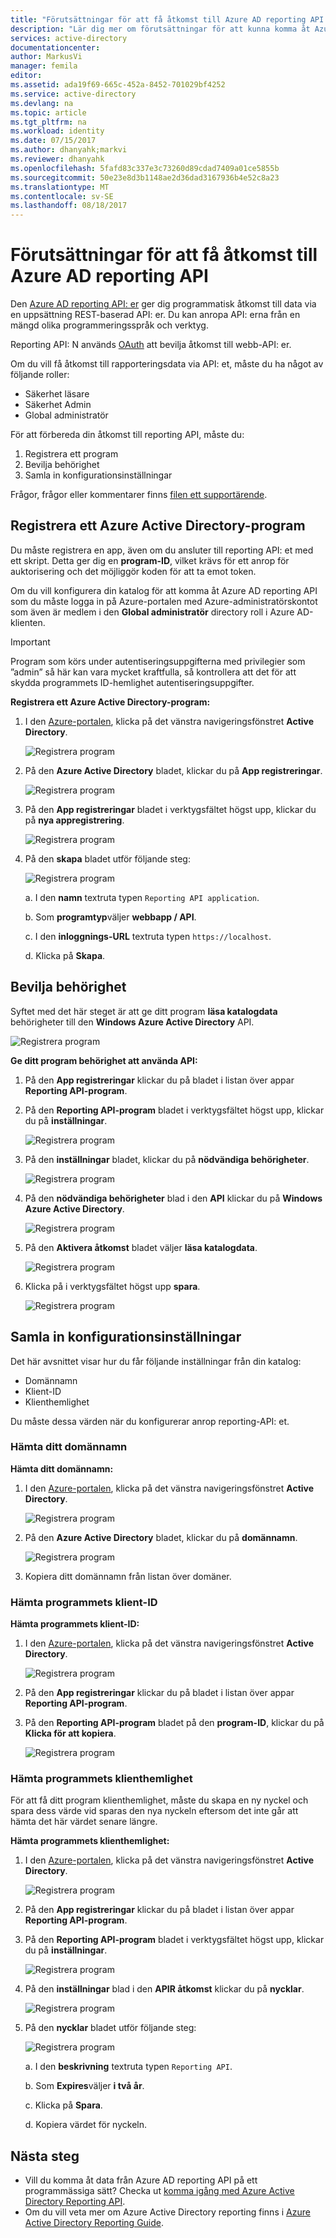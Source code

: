```yaml
---
title: "Förutsättningar för att få åtkomst till Azure AD reporting API | Microsoft Docs"
description: "Lär dig mer om förutsättningar för att kunna komma åt Azure AD reporting API"
services: active-directory
documentationcenter: 
author: MarkusVi
manager: femila
editor: 
ms.assetid: ada19f69-665c-452a-8452-701029bf4252
ms.service: active-directory
ms.devlang: na
ms.topic: article
ms.tgt_pltfrm: na
ms.workload: identity
ms.date: 07/15/2017
ms.author: dhanyahk;markvi
ms.reviewer: dhanyahk
ms.openlocfilehash: 5fafd83c337e3c73260d89cdad7409a01ce5855b
ms.sourcegitcommit: 50e23e8d3b1148ae2d36dad3167936b4e52c8a23
ms.translationtype: MT
ms.contentlocale: sv-SE
ms.lasthandoff: 08/18/2017
---
```

# <a name="prerequisites-to-access-the-azure-ad-reporting-api"></a>Förutsättningar för att få åtkomst till Azure AD reporting API

Den [Azure AD reporting API: er](https://msdn.microsoft.com/library/azure/ad/graph/howto/azure-ad-reports-and-events-preview) ger dig programmatisk åtkomst till data via en uppsättning REST-baserad API: er. Du kan anropa API: erna från en mängd olika programmeringsspråk och verktyg.

Reporting API: N används [OAuth](https://msdn.microsoft.com/library/azure/dn645545.aspx) att bevilja åtkomst till webb-API: er. 

Om du vill få åtkomst till rapporteringsdata via API: et, måste du ha något av följande roller:

- Säkerhet läsare
- Säkerhet Admin
- Global administratör


För att förbereda din åtkomst till reporting API, måste du:

1. Registrera ett program 
2. Bevilja behörighet 
3. Samla in konfigurationsinställningar 

Frågor, frågor eller kommentarer finns [filen ett supportärende](https://docs.microsoft.com/en-us/azure/active-directory/active-directory-troubleshooting-support-howto).

## <a name="register-an-azure-active-directory-application"></a>Registrera ett Azure Active Directory-program

Du måste registrera en app, även om du ansluter till reporting API: et med ett skript. Detta ger dig en **program-ID**, vilket krävs för ett anrop för auktorisering och det möjliggör koden för att ta emot token.

Om du vill konfigurera din katalog för att komma åt Azure AD reporting API som du måste logga in på Azure-portalen med Azure-administratörskontot som även är medlem i den **Global administratör** directory roll i Azure AD-klienten.

> [!IMPORTANT]
> Program som körs under autentiseringsuppgifterna med privilegier som ”admin” så här kan vara mycket kraftfulla, så kontrollera att det för att skydda programmets ID-hemlighet autentiseringsuppgifter.
> 


**Registrera ett Azure Active Directory-program:**

1. I den [Azure-portalen](https://portal.azure.com), klicka på det vänstra navigeringsfönstret **Active Directory**.
   
    ![Registrera program](./media/active-directory-reporting-api-prerequisites-azure-portal/01.png) 

2. På den **Azure Active Directory** bladet, klickar du på **App registreringar**.

    ![Registrera program](./media/active-directory-reporting-api-prerequisites-azure-portal/02.png) 

3. På den **App registreringar** bladet i verktygsfältet högst upp, klickar du på **nya appregistrering**.

    ![Registrera program](./media/active-directory-reporting-api-prerequisites-azure-portal/03.png)

4. På den **skapa** bladet utför följande steg:

    ![Registrera program](./media/active-directory-reporting-api-prerequisites-azure-portal/04.png)

    a. I den **namn** textruta typen `Reporting API application`.

    b. Som **programtyp**väljer **webbapp / API**.

    c. I den **inloggnings-URL** textruta typen `https://localhost`.

    d. Klicka på **Skapa**. 


## <a name="grant-permissions"></a>Bevilja behörighet 

Syftet med det här steget är att ge ditt program **läsa katalogdata** behörigheter till den **Windows Azure Active Directory** API.

![Registrera program](./media/active-directory-reporting-api-prerequisites-azure-portal/16.png)
 

**Ge ditt program behörighet att använda API:**

1. På den **App registreringar** klickar du på bladet i listan över appar **Reporting API-program**.

2. På den **Reporting API-program** bladet i verktygsfältet högst upp, klickar du på **inställningar**. 

    ![Registrera program](./media/active-directory-reporting-api-prerequisites-azure-portal/05.png)

3. På den **inställningar** bladet, klickar du på **nödvändiga behörigheter**. 

    ![Registrera program](./media/active-directory-reporting-api-prerequisites-azure-portal/06.png)

4. På den **nödvändiga behörigheter** blad i den **API** klickar du på **Windows Azure Active Directory**. 

    ![Registrera program](./media/active-directory-reporting-api-prerequisites-azure-portal/07.png)

5. På den **Aktivera åtkomst** bladet väljer **läsa katalogdata**. 

    ![Registrera program](./media/active-directory-reporting-api-prerequisites-azure-portal/08.png)

6. Klicka på i verktygsfältet högst upp **spara**.

    ![Registrera program](./media/active-directory-reporting-api-prerequisites-azure-portal/15.png)

## <a name="gather-configuration-settings"></a>Samla in konfigurationsinställningar 
Det här avsnittet visar hur du får följande inställningar från din katalog:

* Domännamn
* Klient-ID
* Klienthemlighet

Du måste dessa värden när du konfigurerar anrop reporting-API: et. 

### <a name="get-your-domain-name"></a>Hämta ditt domännamn

**Hämta ditt domännamn:**

1. I den [Azure-portalen](https://portal.azure.com), klicka på det vänstra navigeringsfönstret **Active Directory**.
   
    ![Registrera program](./media/active-directory-reporting-api-prerequisites-azure-portal/01.png) 

2. På den **Azure Active Directory** bladet, klickar du på **domännamn**.

    ![Registrera program](./media/active-directory-reporting-api-prerequisites-azure-portal/09.png) 

3. Kopiera ditt domännamn från listan över domäner.


### <a name="get-your-applications-client-id"></a>Hämta programmets klient-ID

**Hämta programmets klient-ID:**

1. I den [Azure-portalen](https://portal.azure.com), klicka på det vänstra navigeringsfönstret **Active Directory**.
   
    ![Registrera program](./media/active-directory-reporting-api-prerequisites-azure-portal/01.png) 

2. På den **App registreringar** klickar du på bladet i listan över appar **Reporting API-program**.

3. På den **Reporting API-program** bladet på den **program-ID**, klickar du på **Klicka för att kopiera**.

    ![Registrera program](./media/active-directory-reporting-api-prerequisites-azure-portal/11.png) 



### <a name="get-your-applications-client-secret"></a>Hämta programmets klienthemlighet
För att få ditt program klienthemlighet, måste du skapa en ny nyckel och spara dess värde vid sparas den nya nyckeln eftersom det inte går att hämta det här värdet senare längre.

**Hämta programmets klienthemlighet:**

1. I den [Azure-portalen](https://portal.azure.com), klicka på det vänstra navigeringsfönstret **Active Directory**.
   
    ![Registrera program](./media/active-directory-reporting-api-prerequisites-azure-portal/01.png) 

2. På den **App registreringar** klickar du på bladet i listan över appar **Reporting API-program**.


3. På den **Reporting API-program** bladet i verktygsfältet högst upp, klickar du på **inställningar**. 

    ![Registrera program](./media/active-directory-reporting-api-prerequisites-azure-portal/05.png)

4. På den **inställningar** blad i den **APIR åtkomst** klickar du på **nycklar**. 

    ![Registrera program](./media/active-directory-reporting-api-prerequisites-azure-portal/12.png)


5. På den **nycklar** bladet utför följande steg:

    ![Registrera program](./media/active-directory-reporting-api-prerequisites-azure-portal/14.png)

    a. I den **beskrivning** textruta typen `Reporting API`.

    b. Som **Expires**väljer **i två år**.

    c. Klicka på **Spara**.

    d. Kopiera värdet för nyckeln.


## <a name="next-steps"></a>Nästa steg
* Vill du komma åt data från Azure AD reporting API på ett programmässiga sätt? Checka ut [komma igång med Azure Active Directory Reporting API](active-directory-reporting-api-getting-started.md).
* Om du vill veta mer om Azure Active Directory reporting finns i [Azure Active Directory Reporting Guide](active-directory-reporting-guide.md).  

